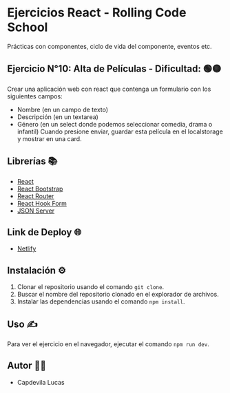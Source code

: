 # Ejercicios React - Rolling Code School 
Prácticas con componentes, ciclo de vida del componente, eventos etc.

## Ejercicio N°10: Alta de Películas - Dificultad: 🟢🟡
Crear una aplicación web con react que contenga un formulario con los siguientes
campos:
- Nombre (en un campo de texto)
- Descripción (en un textarea)
- Género (en un select donde podemos seleccionar comedia, drama o infantil)
Cuando presione enviar, guardar esta película en el localstorage y mostrar en una
card.

## Librerías 📚
-  [React](https://react.dev/)
-  [React Bootstrap](https://react-bootstrap.netlify.app/)
-  [React Router](https://reactrouter.com/en/main)
-  [React Hook Form](https://react-hook-form.com/)
-  [JSON Server](https://github.com/typicode/json-server)

## Link de Deploy 🌐
- [Netlify](https://lucasecapdevila-tpn14react76i.netlify.app/)

## Instalación ⚙️
1. Clonar el repositorio usando el comando `git clone`.
2. Buscar el nombre del repositorio clonado en el explorador de archivos.
3. Instalar las dependencias usando el comando `npm install`.

## Uso ✍️
Para ver el ejercicio en el navegador, ejecutar el comando `npm run dev`.

## Autor 👷‍♂️
- Capdevila Lucas